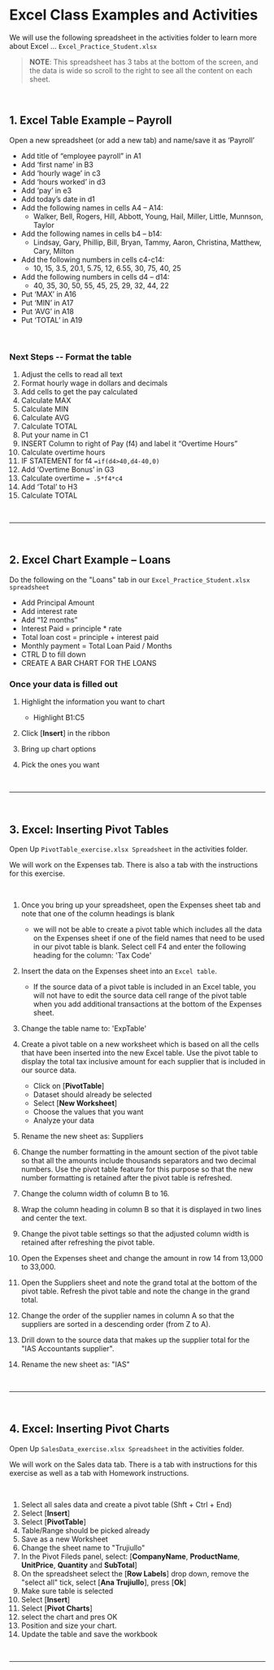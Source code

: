 # Excel Class Examples and Activities

We will use the following spreadsheet in the activities folder to learn more about Excel ... `Excel_Practice_Student.xlsx`

> **NOTE**: This spreadsheet has 3 tabs at the bottom of the screen, and the data is wide so scroll to the right to see all the content on each sheet.

<br>

## 1. Excel Table Example – Payroll

Open a new spreadsheet (or add a new tab) and name/save it as ‘Payroll’

- Add title of “employee payroll” in A1
- Add ‘first name’ in B3
- Add ‘hourly wage’ in c3
- Add ‘hours worked’ in d3
- Add ‘pay’ in e3
- Add today’s date in d1
- Add the following names in cells A4 – A14:
  - Walker, Bell, Rogers, Hill, Abbott, Young, Hail, Miller, Little, Munnson, Taylor
- Add the following names in cells b4 – b14:
  - Lindsay, Gary, Phillip, Bill, Bryan, Tammy, Aaron, Christina, Matthew, Cary, Milton
- Add the following numbers in cells c4-c14:
  - 10, 15, 3.5, 20.1, 5.75, 12, 6.55, 30, 75, 40, 25
- Add the following numbers in cells d4 – d14:
  - 40, 35, 30, 50, 55, 45, 25, 29, 32, 44, 22
- Put ‘MAX’ in A16
- Put ‘MIN’ in A17
- Put ‘AVG’ in A18
- Put ‘TOTAL’ in A19

<br>

### **Next Steps -- Format the table**

1. Adjust the cells to read all text
2. Format hourly wage in dollars and decimals
3. Add cells to get the pay calculated
4. Calculate MAX
5. Calculate MIN
6. Calculate AVG
7. Calculate TOTAL
8. Put your name in C1
9. INSERT Column to right of Pay (f4) and label it “Overtime Hours”
10. Calculate overtime hours
11. IF STATEMENT for f4
    `=if(d4>40,d4-40,0)`
12. Add ‘Overtime Bonus’ in G3
13. Calculate overtime
    `= .5*f4*c4`
14. Add ‘Total’ to H3
15. Calculate TOTAL

<br>

---

<br>

## 2. **Excel Chart Example – Loans**

Do the following on the "Loans" tab in our `Excel_Practice_Student.xlsx spreadsheet`

- Add Principal Amount
- Add interest rate
- Add “12 months”
- Interest Paid = principle * rate
- Total loan cost = principle + interest paid
- Monthly payment = Total Loan Paid / Months
- CTRL D to fill down
- CREATE A BAR CHART FOR THE LOANS

### Once your data is filled out

1. Highlight the information you want to chart

    - Highlight B1:C5

2. Click [**Insert**] in the ribbon
3. Bring up chart options
4. Pick the ones you want

<br>

---

<br>

## 3. **Excel: Inserting Pivot Tables**

Open Up `PivotTable_exercise.xlsx Spreadsheet` in the activities folder.

We will work on the Expenses tab. There is also a tab with the instructions for this exercise.

<br>

1. Once you bring up your spreadsheet, open the Expenses sheet tab and note that one of the column headings is blank

    - we will not be able to create a pivot table which includes all the data on the Expenses sheet if one of the field names that need to be used in our pivot table is blank. Select cell F4 and enter the following heading for the column: 'Tax Code'

2. Insert the data on the Expenses sheet into an `Excel table`.

    - If the source data of a pivot table is included in an Excel table, you will not have to edit the source data cell range of the pivot table when you add additional transactions at the bottom of the Expenses sheet.

3. Change the table name to: 'ExpTable'

4. Create a pivot table on a new worksheet which is based on all the cells that have been inserted into the new Excel table. Use the pivot table to display the total tax inclusive amount for each supplier that is included in our source data.

    - Click on [**PivotTable**]
    - Dataset should already be selected
    - Select [**New Worksheet**]
    - Choose the values that you want
    - Analyze your data

5. Rename the new sheet as: Suppliers

6. Change the number formatting in the amount section of the pivot table so that all the amounts include thousands separators and two decimal numbers. Use the pivot table feature for this purpose so that the new number formatting is retained after the pivot table is refreshed.

7. Change the column width of column B to 16.

8. Wrap the column heading in column B so that it is displayed in two lines and center the text.

9. Change the pivot table settings so that the adjusted column width is retained after refreshing the pivot table.

10. Open the Expenses sheet and change the amount in row 14 from 13,000 to 33,000.

11. Open the Suppliers sheet and note the grand total at the bottom of the pivot table. Refresh the pivot table and note the change in the grand total.

12. Change the order of the supplier names in column A so that the suppliers are sorted in a descending order (from Z to A).

13. Drill down to the source data that makes up the supplier total for the "IAS Accountants supplier".

14. Rename the new sheet as: "IAS"

<br>

---

<br>

## 4. **Excel: Inserting Pivot Charts**

Open Up `SalesData_exercise.xlsx Spreadsheet` in the activities folder.

We will work on the Sales data tab. There is a tab with instructions for this exercise as well as a tab with Homework instructions.

<br>

1. Select all sales data and create a pivot table (Shft + Ctrl + End)
1. Select [**Insert**]
1. Select [**PivotTable**]
1. Table/Range should be picked already
1. Save as a new Worksheet
1. Change the sheet name to "Trujiullo"
1. In the Pivot Fileds panel, select: [**CompanyName**, **ProductName**, **UnitPrice**, **Quantity** and **SubTotal**]
1. On the spreadsheet select the [**Row Labels**] drop down, remove the "select all" tick, select [**Ana Trujiullo**], press [**Ok**]
1. Make sure table is selected
1. Select [**Insert**]
1. Select [**Pivot Charts**]
1. select the chart and pres OK
1. Position and size your chart.
1. Update the table and save the workbook

<br>

---

<br>
